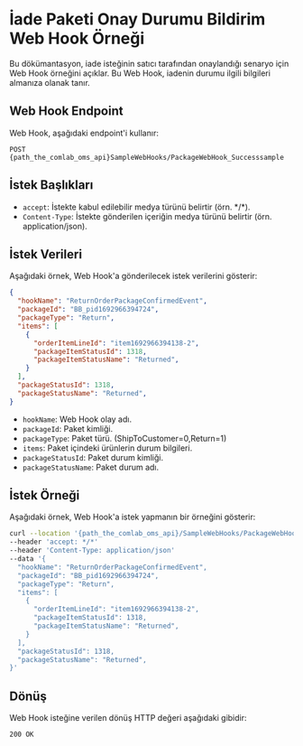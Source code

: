 # İade Paketi Onay Durumu Bildirim Web Hook Örneği

Bu dökümantasyon, iade isteğinin satıcı tarafından onaylandığı senaryo için Web Hook örneğini açıklar. Bu Web Hook, iadenin durumu ilgili bilgileri almanıza olanak tanır.

## Web Hook Endpoint

Web Hook, aşağıdaki endpoint'i kullanır:

```plaintext
POST {path_the_comlab_oms_api}SampleWebHooks/PackageWebHook_Successsample
```

## İstek Başlıkları

- `accept`: İstekte kabul edilebilir medya türünü belirtir (örn. \*/\*).
- `Content-Type`: İstekte gönderilen içeriğin medya türünü belirtir (örn. application/json).

## İstek Verileri

Aşağıdaki örnek, Web Hook'a gönderilecek istek verilerini gösterir:

```json
{
  "hookName": "ReturnOrderPackageConfirmedEvent",
  "packageId": "BB_pid1692966394724",
  "packageType": "Return",
  "items": [
    {
      "orderItemLineId": "item1692966394138-2",
      "packageItemStatusId": 1318,
      "packageItemStatusName": "Returned",      
    }
  ],
  "packageStatusId": 1318,
  "packageStatusName": "Returned",  
}
```

- `hookName`: Web Hook olay adı.
- `packageId`: Paket kimliği.
- `packageType`: Paket türü. (ShipToCustomer=0,Return=1)
- `items`: Paket içindeki ürünlerin durum bilgileri.
- `packageStatusId`: Paket durum kimliği.
- `packageStatusName`: Paket durum adı.

## İstek Örneği

Aşağıdaki örnek, Web Hook'a istek yapmanın bir örneğini gösterir:

```bash
curl --location '{path_the_comlab_oms_api}/SampleWebHooks/PackageWebHook_Successsample' 
--header 'accept: */*' 
--header 'Content-Type: application/json' 
--data '{
  "hookName": "ReturnOrderPackageConfirmedEvent",
  "packageId": "BB_pid1692966394724",
  "packageType": "Return",
  "items": [
    {
      "orderItemLineId": "item1692966394138-2",
      "packageItemStatusId": 1318,
      "packageItemStatusName": "Returned",      
    }
  ],
  "packageStatusId": 1318,
  "packageStatusName": "Returned",  
}'
```

## Dönüş

Web Hook isteğine verilen dönüş HTTP değeri aşağıdaki gibidir:

```plaintext
200 OK
```

